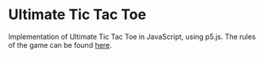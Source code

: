 # Ultimate Tic Tac Toe

Implementation of Ultimate Tic Tac Toe in JavaScript, using p5.js. The rules of the game can be found [here](https://en.wikipedia.org/wiki/Ultimate_tic-tac-toe#Rules).